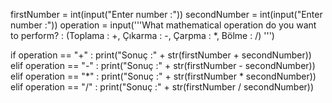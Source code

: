 firstNumber = int(input("Enter number :"))
secondNumber = int(input("Enter number :"))
operation = input('''What mathematical operation do you want to perform? :
(Toplama : +, Çıkarma : -, Çarpma : *, Bölme : /)
''')

if operation == "+" :
    print("Sonuç :" + str(firstNumber + secondNumber))
elif operation == "-" :
    print("Sonuç :" + str(firstNumber - secondNumber))
elif operation == "*" :
    print("Sonuç :" + str(firstNumber * secondNumber))
elif operation == "/" :
    print("Sonuç :" + str(firstNumber / secondNumber))
